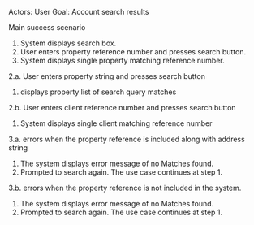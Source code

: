 Actors: User
Goal: Account search results

Main success scenario

1. System displays search box.
2. User enters property reference number and presses search button.
3. System displays single property matching reference number.

2.a. User enters property string and presses search button
1. displays property list of search query matches

2.b. User enters client reference number and presses search button
1. System displays single client matching reference number

3.a. errors when the property reference is included along with address string
1. The system displays error message of no Matches found.
2. Prompted to search again. The use case continues at step 1.

3.b. errors when the property reference is not included in the system.
1. The system displays error message of no Matches found.
2. Prompted to search again. The use case continues at step 1.

